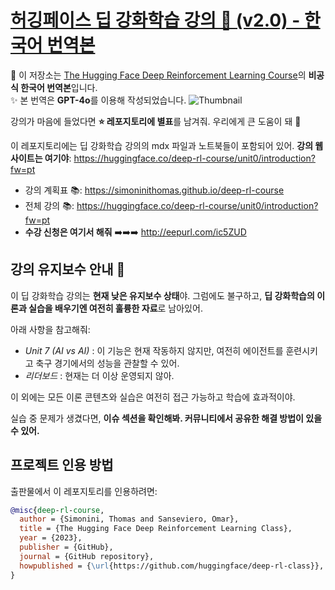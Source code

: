 # [허깅페이스 딥 강화학습 강의 🤗 (v2.0) - 한국어 번역본](https://huggingface.co/deep-rl-course/unit0/introduction)
📝 이 저장소는 [The Hugging Face Deep Reinforcement Learning Course](https://huggingface.co/deep-rl-course/unit0/introduction)의 **비공식 한국어 번역본**입니다.  
✨ 본 번역은 **GPT-4o**를 이용해 작성되었습니다.
<img src="https://huggingface.co/datasets/huggingface-deep-rl-course/course-images/resolve/main/en/unit0/thumbnail.jpg" alt="Thumbnail"/>

강의가 마음에 들었다면 **⭐ 레포지토리에 별표**를 남겨줘. 우리에게 큰 도움이 돼 🤗

이 레포지토리에는 딥 강화학습 강의의 mdx 파일과 노트북들이 포함되어 있어.
**강의 웹사이트는 여기야**: https://huggingface.co/deep-rl-course/unit0/introduction?fw=pt

- 강의 계획표 📚: https://simoninithomas.github.io/deep-rl-course  
- 전체 강의 📚: https://huggingface.co/deep-rl-course/unit0/introduction?fw=pt  
- **수강 신청은 여기서 해줘** ➡️➡️➡️ http://eepurl.com/ic5ZUD

## 강의 유지보수 안내 🚧

이 딥 강화학습 강의는 **현재 낮은 유지보수 상태**야. 그럼에도 불구하고, **딥 강화학습의 이론과 실습을 배우기엔 여전히 훌륭한 자료**로 남아있어.

아래 사항을 참고해줘:

- *Unit 7 (AI vs AI)* : 이 기능은 현재 작동하지 않지만, 여전히 에이전트를 훈련시키고 축구 경기에서의 성능을 관찰할 수 있어.
- *리더보드* : 현재는 더 이상 운영되지 않아.

이 외에는 모든 이론 콘텐츠와 실습은 여전히 접근 가능하고 학습에 효과적이야.

실습 중 문제가 생겼다면, **이슈 섹션을 확인해봐. 커뮤니티에서 공유한 해결 방법이 있을 수 있어.**

## 프로젝트 인용 방법
출판물에서 이 레포지토리를 인용하려면:

```bibtex
@misc{deep-rl-course,
  author = {Simonini, Thomas and Sanseviero, Omar},
  title = {The Hugging Face Deep Reinforcement Learning Class},
  year = {2023},
  publisher = {GitHub},
  journal = {GitHub repository},
  howpublished = {\url{https://github.com/huggingface/deep-rl-class}},
}
```